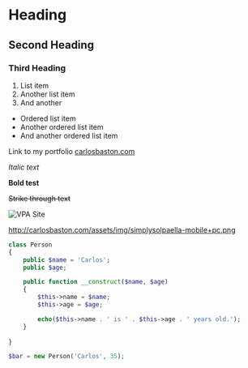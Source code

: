 # Heading

## Second Heading

### Third Heading

1. List item
2. Another list item
3. And another

* Ordered list item
* Another ordered list item
* And another ordered list item

Link to my portfolio [carlosbaston.com](http://carlosbaston.com)

*Italic text*

**Bold test**

~~Strike through text~~

![VPA Site](http://carlosbaston.com/assets/img/vegaspoolaction-mobile+pc.png "Vegas Pool Action")

[logo]: https://github.com/adam-p/markdown-here/raw/master/src/common/images/icon48.png "Logo Title Text 2"

http://carlosbaston.com/assets/img/simplysolpaella-mobile+pc.png


```php
class Person
{
    public $name = 'Carlos';
    public $age;

    public function __construct($name, $age)
    {
        $this->name = $name;
        $this->age = $age;

        echo($this->name . ' is ' . $this->age . ' years old.');
    }
    
}

$bar = new Person('Carlos', 35);
```
